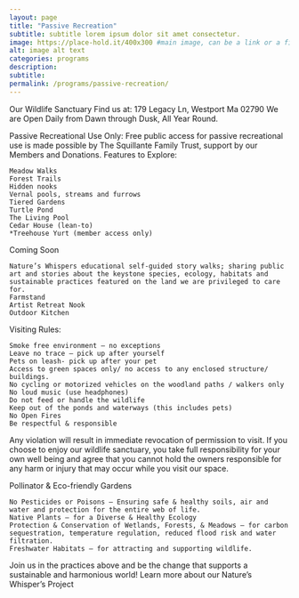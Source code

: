 ```yaml
---
layout: page
title: "Passive Recreation"
subtitle: subtitle lorem ipsum dolor sit amet consectetur.
image: https://place-hold.it/400x300 #main image, can be a link or a file in assets/img/portfolio
alt: image alt text
categories: programs
description:
subtitle:
permalink: /programs/passive-recreation/
---
```


Our Wildlife Sanctuary 
Find us at:  179 Legacy Ln, Westport Ma 02790
We are Open Daily from Dawn through Dusk, All Year Round.



Passive Recreational Use Only:
Free public access for passive recreational use is made possible by The Squillante Family Trust, support by our Members and Donations. 
Features to Explore:

    Meadow Walks
    Forest Trails
    Hidden nooks
    Vernal pools, streams and furrows
    Tiered Gardens
    Turtle Pond
    The Living Pool 
    Cedar House (lean-to)
    *Treehouse Yurt (member access only)

Coming Soon

    Nature’s Whispers educational self-guided story walks; sharing public art and stories about the keystone species, ecology, habitats and sustainable practices featured on the land we are privileged to care for. 
    Farmstand
    Artist Retreat Nook
    Outdoor Kitchen


Visiting Rules:

    Smoke free environment – no exceptions
    Leave no trace – pick up after yourself
    Pets on leash- pick up after your pet
    Access to green spaces only/ no access to any enclosed structure/ buildings.
    No cycling or motorized vehicles on the woodland paths / walkers only
    No loud music (use headphones)
    Do not feed or handle the wildlife
    Keep out of the ponds and waterways (this includes pets)
    No Open Fires
    Be respectful & responsible

Any violation will result in immediate revocation of permission to visit. If you choose to enjoy our wildlife sanctuary, you take full responsibility for your own well being and agree that you cannot hold the owners responsible for any harm or injury that may occur while you visit our space.


Pollinator & Eco-friendly Gardens

    No Pesticides or Poisons – Ensuring safe & healthy soils, air and water and protection for the entire web of life.
    Native Plants – for a Diverse & Healthy Ecology
    Protection & Conservation of Wetlands, Forests, & Meadows – for carbon sequestration, temperature regulation, reduced flood risk and water filtration.
    Freshwater Habitats – for attracting and supporting wildlife.

Join us in the practices above and be the change that supports a sustainable and harmonious world! Learn more about our Nature’s Whisper’s Project


